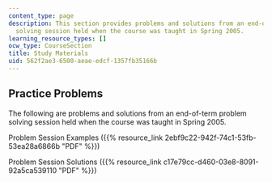 ```yaml
---
content_type: page
description: This section provides problems and solutions from an end-of-term problem
  solving session held when the course was taught in Spring 2005.
learning_resource_types: []
ocw_type: CourseSection
title: Study Materials
uid: 562f2ae3-6500-aeae-edcf-1357fb35166b
---
```


Practice Problems
-----------------

The following are problems and solutions from an end-of-term problem solving session held when the course was taught in Spring 2005.

Problem Session Examples ({{% resource_link 2ebf9c22-942f-74c1-53fb-53ea28a6866b "PDF" %}})

Problem Session Solutions ({{% resource_link c17e79cc-d460-03e8-8091-92a5ca539110 "PDF" %}})